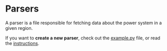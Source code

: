 # Parsers
A parser is a file responsible for fetching data about the power system in a given region.

If you want to **create a new parser**, check out the [example.py](https://github.com/tmrowco/electricitymap-contrib/blob/master/parsers/example.py) file, or read the [instructions](https://github.com/tmrowco/electricitymap-contrib/blob/master/README.md#adding-a-new-region).
